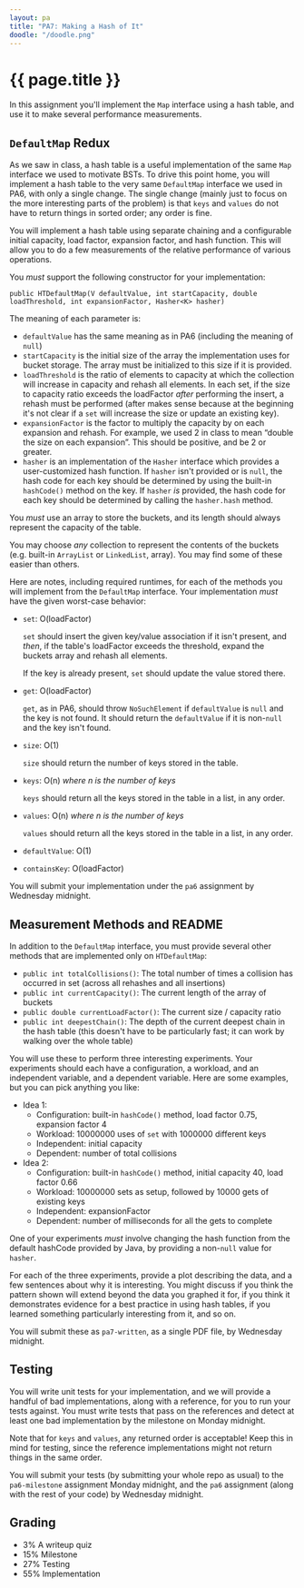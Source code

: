 ```yaml
---
layout: pa
title: "PA7: Making a Hash of It"
doodle: "/doodle.png"
---
```


<h1>{{ page.title }}</h1>

In this assignment you'll implement the `Map` interface using a hash table,
and use it to make several performance measurements.

## `DefaultMap` Redux

As we saw in class, a hash table is a useful implementation of the same `Map`
interface we used to motivate BSTs. To drive this point home, you will
implement a hash table to the very same `DefaultMap` interface we used in
PA6, with only a single change. The single change (mainly just to focus on
the more interesting parts of the problem) is that `keys` and `values` do not
have to return things in sorted order; any order is fine.

You will implement a hash table using separate chaining and a
configurable initial capacity, load factor, expansion factor, and hash
function. This will allow you to do a few measurements of the relative
performance of various operations.

You _must_ support the following constructor for your implementation:

```
public HTDefaultMap(V defaultValue, int startCapacity, double loadThreshold, int expansionFactor, Hasher<K> hasher)
```

The meaning of each parameter is:

- `defaultValue` has the same meaning as in PA6 (including the meaning of
`null`)
- `startCapacity` is the initial size of the array the implementation uses
for bucket storage. The array must be initialized to this size if it is
provided.
- `loadThreshold` is the ratio of elements to capacity at which the collection
will increase in capacity and rehash all elements. In each set, if the size
to capacity ratio exceeds the loadFactor _after_ performing the insert, a
rehash must be performed (after makes sense because at the beginning it's not
clear if a `set` will increase the size or update an existing key).
- `expansionFactor` is the factor to multiply the capacity by on each
expansion and rehash. For example, we used 2 in class to mean “double the
size on each expansion”. This should be positive, and be 2 or greater.
- `hasher` is an implementation of the `Hasher` interface which provides a
user-customized hash function. If `hasher` isn't provided or is `null`, the
hash code for each key should be determined by using the built-in
`hashCode()` method on the key. If `hasher` _is_ provided, the hash code for
each key should be determined by calling the `hasher.hash` method.

You _must_ use an array to store the buckets, and its length should always
represent the capacity of the table.

You may choose _any_ collection to represent the contents of the buckets
(e.g. built-in `ArrayList` or `LinkedList`, array). You may find some of
these easier than others.

Here are notes, including required runtimes, for each of the methods you will
implement from the `DefaultMap` interface. Your implementation _must_ have
the given worst-case behavior:

- `set`: O(loadFactor)

  `set` should insert the given key/value association if it isn't present, and
  _then_, if the table's loadFactor exceeds the threshold, expand the buckets
  array and rehash all elements.

  If the key is already present, `set` should update the value stored there.
- `get`: O(loadFactor)

  `get`, as in PA6, should throw `NoSuchElement` if `defaultValue` is `null`
  and the key is not found. It should return the `defaultValue` if it is
  non-`null` and the key isn't found.
- `size`: O(1)

   `size` should return the number of keys stored in the table.
- `keys`: O(n) _where n is the number of keys_

  `keys` should return all the keys stored in the table in a list, in any
  order.
- `values`: O(n) _where n is the number of keys_

  `values` should return all the keys stored in the table in a list, in any
  order.
- `defaultValue`: O(1)
- `containsKey`: O(loadFactor)

You will submit your implementation under the `pa6` assignment by Wednesday
midnight.

## Measurement Methods and README

In addition to the `DefaultMap` interface, you must provide several other
methods that are implemented only on `HTDefaultMap`:

- `public int totalCollisions()`: The total number of times a collision
has occurred in set (across all rehashes and all insertions)
- `public int currentCapacity()`: The current length of the array of buckets
- `public double currentLoadFactor()`: The current size / capacity ratio
- `public int deepestChain()`: The depth of the current deepest chain in the
hash table (this doesn't have to be particularly fast; it can work by walking
over the whole table)

You will use these to perform three interesting experiments. Your experiments
should each have a configuration, a workload, and an independent variable,
and a dependent variable. Here are some examples, but you can pick anything
you like:

- Idea 1:
    - Configuration: built-in `hashCode()` method, load factor 0.75, expansion factor 4
    - Workload: 10000000 uses of `set` with 1000000 different keys
    - Independent: initial capacity
    - Dependent: number of total collisions
- Idea 2:
    - Configuration: built-in `hashCode()` method, initial capacity 40, load factor 0.66
    - Workload: 10000000 sets as setup, followed by 10000 gets of existing keys
    - Independent: expansionFactor
    - Dependent: number of milliseconds for all the gets to complete

One of your experiments _must_ involve changing the hash function from the
default hashCode provided by Java, by providing a non-`null` value for
`hasher`.

For each of the three experiments, provide a plot describing the data, and a
few sentences about why it is interesting. You might discuss if you think the
pattern shown will extend beyond the data you graphed it for, if you think it
demonstrates evidence for a best practice in using hash tables, if you
learned something particularly interesting from it, and so on.

You will submit these as `pa7-written`, as a single PDF file, by Wednesday
midnight.

## Testing

You will write unit tests for your implementation, and we will provide a
handful of bad implementations, along with a reference, for you to run your
tests against. You must write tests that pass on the references and detect at
least one bad implementation by the milestone on Monday midnight.

Note that for `keys` and `values`, any returned order is acceptable! Keep
this in mind for testing, since the reference implementations might not
return things in the same order.

You will submit your tests (by submitting your whole repo as usual) to the
`pa6-milestone` assignment Monday midnight, and the `pa6` assignment (along
with the rest of your code) by Wednesday midnight.

## Grading

- 3% A writeup quiz
- 15% Milestone
- 27% Testing
- 55% Implementation